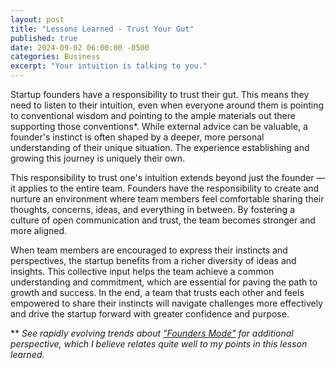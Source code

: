 ```yaml
---
layout: post
title: "Lessons Learned - Trust Your Gut"
published: true
date: 2024-09-02 06:00:00 -0500
categories: Business
excerpt: "Your intuition is talking to you."
---
```


Startup founders have a responsibility to trust their gut. This means they need to listen to their intuition, even when everyone around them is pointing to conventional wisdom and pointing to the ample materials out there supporting those conventions*. While external advice can be valuable, a founder's instinct is often shaped by a deeper, more personal understanding of their unique situation.  The experience establishing and growing this journey is uniquely their own.

This responsibility to trust one's intuition extends beyond just the founder — it applies to the entire team. Founders have the responsibility to create and nurture an environment where team members feel comfortable sharing their thoughts, concerns, ideas, and everything in between. By fostering a culture of open communication and trust, the team becomes stronger and more aligned.

When team members are encouraged to express their instincts and perspectives, the startup benefits from a richer diversity of ideas and insights. This collective input helps the team achieve a common understanding and commitment, which are essential for paving the path to growth and success. In the end, a team that trusts each other and feels empowered to share their instincts will navigate challenges more effectively and drive the startup forward with greater confidence and purpose.

** *See rapidly evolving trends about ["Founders Mode"](https://paulgraham.com/foundermode.html) for additional perspective, which I believe relates quite well to my points in this lesson learned.*